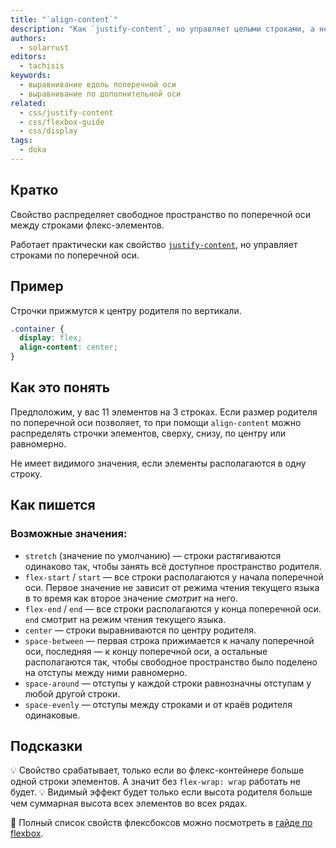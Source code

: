```yaml
---
title: "`align-content`"
description: "Как `justify-content`, но управляет целыми строками, а не отдельными флекс-элементами."
authors:
  - solarrust
editors:
  - tachisis
keywords:
  - выравнивание вдоль поперечной оси
  - выравнивание по дополнительной оси
related:
  - css/justify-content
  - css/flexbox-guide
  - css/display
tags:
  - doka
---
```


## Кратко

Свойство распределяет свободное пространство по поперечной оси между строками флекс-элементов.

Работает практически как свойство [`justify-content`](/css/justify-content/), но управляет строками по поперечной оси.

## Пример

Строчки прижмутся к центру родителя по вертикали.

```css
.container {
  display: flex;
  align-content: center;
}
```

## Как это понять

Предположим, у вас 11 элементов на 3 строках. Если размер родителя по поперечной оси позволяет, то при помощи `align-content` можно распределять строчки элементов, сверху, снизу, по центру или равномерно.

Не имеет видимого значения, если элементы располагаются в одну строку.

## Как пишется

### Возможные значения:

- `stretch` (значение по умолчанию) — строки растягиваются одинаково так, чтобы занять всё доступное пространство родителя.
- `flex-start` / `start` — все строки располагаются у начала поперечной оси. Первое значение не зависит от режима чтения текущего языка в то время как второе значение _смотрит_ на него.
- `flex-end` / `end` — все строки располагаются у конца поперечной оси. `end` смотрит на режим чтения текущего языка.
- `center` — строки выравниваются по центру родителя.
- `space-between` — первая строка прижимается к началу поперечной оси, последняя — к концу поперечной оси, а остальные располагаются так, чтобы свободное пространство было поделено на отступы между ними равномерно.
- `space-around` — отступы у каждой строки равнозначны отступам у любой другой строки.
- `space-evenly` — отступы между строками и от краёв родителя одинаковые.

## Подсказки

💡 Свойство срабатывает, только если во флекс-контейнере больше одной строки элементов. А значит без `flex-wrap: wrap` работать не будет.
💡 Видимый эффект будет только если высота родителя больше чем суммарная высота всех элементов во всех рядах.

<aside>

📝 Полный список свойств флексбоксов можно посмотреть в [гайде по flexbox](/css/flexbox-guide/).

</aside>
